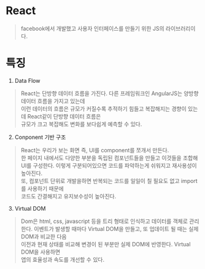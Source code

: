 # React
> facebook에서 개발했고 사용자 인터페이스를 만들기 위한 JS의 라이브러리이다.

# 특징
1. Data Flow
> React는 단방향 데이터 흐름을 가진다. 다른 프레임워크인 AngularJS는 양방향 데이터 흐름을 가지고 있는데  
> 이런 데이터의 흐름은 규모가 커질수록 추적하기 힘들고 복잡해지는 경향이 있는데 React같이 단방향 데이터 흐름은  
> 규모가 크고 복잡해도 변화를 보다쉽게 예측할 수 있다.

2. Conponent 기반 구조
> React는 우리가 보는 화면 즉, UI를 component를 쪼개서 만든다.  
> 한 페이지 내에서도 다양한 부분을 독립된 컴포넌트들을 만들고 이것들을 조합해  
> UI를 구성한다. 이렇게 구분되어있으면 코드를 파악하는게 쉬워지고 재사용성이 높아진다.  
> 또, 컴포넌트 단위로 개발을하면 반복되는 코드를 일일이 칠 필요도 없고 import를 사용하기 때문에  
> 코드도 간결해지고 유지보수성이 높아진다.

3. Virtual DOM
> Dom은 html, css, javascript 등을 트리 형태로 인식하고 데이터를 객체로 관리한다.
> 이벤트가 발생할 때마다 Virtual DOM을 만들고, 또 업데이트 될 때는 실제 DOM과 비교한 다음  
> 이전과 현재 상태를 비교해 변경이 된 부분만 실제 DOM에 반영한다. Virtual DOM을 사용하면  
> 앱의 효율성과 속도를 개선할 수 있다.
